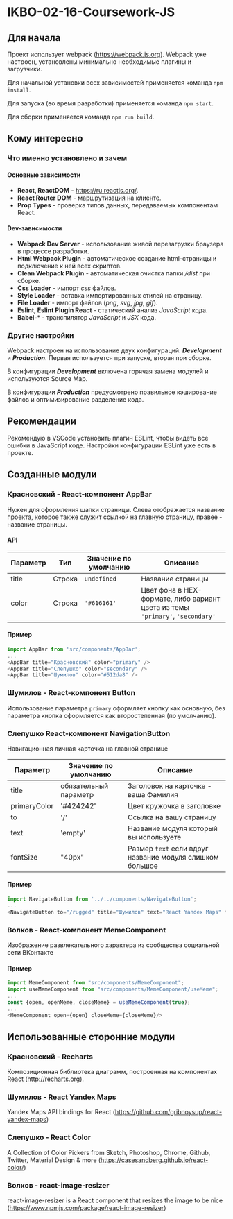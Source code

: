 # IKBO-02-16-Coursework-JS

## Для начала

Проект использует webpack (https://webpack.js.org). Webpack уже настроен, установлены минимально необходимые плагины и загрузчики.

Для начальной установки всех зависимостей применяется команда `npm install`.

Для запуска (во время разработки) применяется команда `npm start`.

Для сборки применяется команда `npm run build`.

## Кому интересно

### Что именно установлено и зачем

#### Основные зависимости

- **React, ReactDOM** - https://ru.reactjs.org/.
- **React Router DOM** - маршрутизация на клиенте.
- **Prop Types** - проверка типов данных, передаваемых компонентам React.

#### Dev-зависимости

- **Webpack Dev Server** - использование живой перезагрузки браузера в процессе разработки.
- **Html Webpack Plugin** - автоматическое создание html-страницы и подключение к ней всех скриптов.
- **Сlean Webpack Plugin** - автоматическая очистка папки */dist* при сборке.
- **Css Loader** - импорт *css* файлов.
- **Style Loader** - вставка импортированных стилей на страницу.
- **File Loader** - импорт файлов (*png*, *svg*, *jpg*, *gif*).
- **Eslint, Eslint Plugin React** - статический анализ *JavaScript* кода.
- **Babel-*** - транспилятор *JavaScript* и *JSX* кода.

### Другие настройки

Webpack настроен на использование двух конфигураций: ***Development*** и ***Production***. Первая используется при запуске, вторая при сборке.

В конфигурации ***Development*** включена горячая замена модулей и используются Source Map.

В конфигурации ***Production*** предусмотрено правильное кэширование файлов и оптимизирование разделение кода.

## Рекомендации

Рекомендую в VSCode установить плагин ESLint, чтобы видеть все ошибки в JavaScript коде. Настройки конфигурации ESLint уже есть в проекте.

## Созданные модули

### Красновский - React-компонент AppBar
 Нужен для оформления шапки страницы. Слева отображается название проекта, которое также служит ссылкой на главную страницу, правее - название страницы.
 
 #### API
 
 Параметр | Тип | Значение по умолчанию  | Описание
------------ | ------------- | ------------- | -------------
title | Строка | `undefined` | Название страницы
color | Строка | `'#616161'`  | Цвет фона в HEX-формате, либо вариант цвета из темы `'primary'`, `'secondary'`

#### Пример
```javascript
import AppBar from 'src/components/AppBar';
...
<AppBar title="Красновский" color="primary" />
<AppBar title="Слепушко" color="secondary" />
<AppBar title="Шумилов" color="#512da8" />
```
 
### Шумилов - React-компонент Button
 Использование параметра `primary` оформляет кнопку как основную, без параметра кнопка оформляется как второстепенная (по умолчанию).

### Слепушко React-компонент NavigationButton
 Навигационная личная карточка на главной странице
 
Параметр | Значение по умолчанию | Описание
------------ | ------------- | -------------
title | обязательный параметр | Заголовок на карточке - ваша Фамилия
primaryColor | '#424242'| Цвет кружочка в заголовке
to | '/' | Ссылка на вашу страницу
text | 'empty' | Название модуля который вы используете
fontSize | "40px" | Размер `text` если вдруг название модуля слишком большое

#### Пример
```javascript
import NavigateButton from '../../components/NavigateButton';
...
<NavigateButton to="/rugged" title="Шумилов" text="React Yandex Maps" fontSize="30px" primaryColor="#1976D2" />
```

### Волков - React-компонент MemeComponent
Изображение развлекательного характера из сообщества социальной сети ВКонтакте

#### Пример
```javascript
import MemeComponent from "src/components/MemeComponent";
import useMemeComponent from "src/components/MemeComponent/useMeme";
...
const {open, openMeme, closeMeme} = useMemeComponent(true);
...
<MemeComponent open={open} closeMeme={closeMeme}/>
```

## Использованные сторонние модули

### Красновский - Recharts
Композиционная библиотека диаграмм, построенная на компонентах React (http://recharts.org).

### Шумилов - React Yandex Maps
Yandex Maps API bindings for React (https://github.com/gribnoysup/react-yandex-maps)

### Слепушко - React Color
A Collection of Color Pickers from Sketch, Photoshop, Chrome, Github, Twitter, Material Design & more
(https://casesandberg.github.io/react-color/)

### Волков - react-image-resizer
react-image-resizer is a React component that resizes the image to be nice
(https://www.npmjs.com/package/react-image-resizer)
